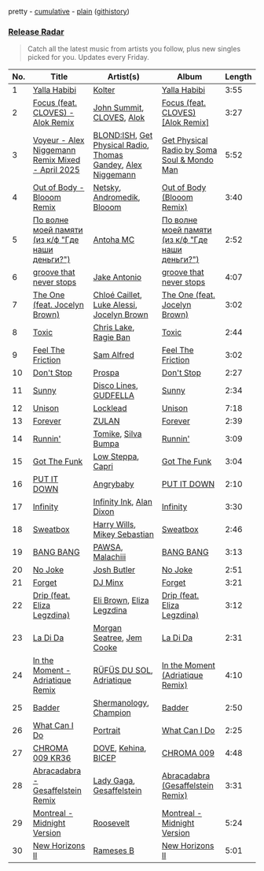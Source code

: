 pretty - [cumulative](/playlists/cumulative/Release%20Radar.md) - [plain](/playlists/plain/37i9dQZEVXbsudmxBFKW7G) ([githistory](https://github.githistory.xyz/vitokorn/spotify-playlist-archive/blob/master/playlists/plain/37i9dQZEVXbsudmxBFKW7G))
### [Release Radar](https://open.spotify.com/playlist/37i9dQZEVXbsudmxBFKW7G)

> Catch all the latest music from artists you follow, plus new singles picked for you. Updates every Friday.

| No. | Title | Artist(s) | Album | Length |
|---|---|---|---|---|
| 1 | [Yalla Habibi](https://open.spotify.com/track/7gghABdext1rWaAr6U508t) | [Kolter](https://open.spotify.com/artist/2Invsp3HSrAeJy4u7Retry) | [Yalla Habibi](https://open.spotify.com/album/2Ug29UHBsikpysJlpSZS2s) | 3:55 |
| 2 | [Focus (feat. CLOVES) - Alok Remix](https://open.spotify.com/track/2DOUbOh1k3n9Ek6Eur61K4) | [John Summit](https://open.spotify.com/artist/7kNqXtgeIwFtelmRjWv205), [CLOVES](https://open.spotify.com/artist/355SqtHY4qKt2wIXrWku0c), [Alok](https://open.spotify.com/artist/0NGAZxHanS9e0iNHpR8f2W) | [Focus (feat. CLOVES) [Alok Remix]](https://open.spotify.com/album/71YUx35MIG4R7DUAAxCVfF) | 3:27 |
| 3 | [Voyeur - Alex Niggemann Remix Mixed - April 2025](https://open.spotify.com/track/7qvfE14l9T3LNizlngTzfd) | [BLOND:ISH](https://open.spotify.com/artist/6zsJjoCtL1WByG0VsuFWzR), [Get Physical Radio](https://open.spotify.com/artist/7KHpQdJI2UjMX6UcyWJi9g), [Thomas Gandey](https://open.spotify.com/artist/3sL1rpCWTOOABA0CKuyQcM), [Alex Niggemann](https://open.spotify.com/artist/3clivH1RzWPKKSPhG93ktR) | [Get Physical Radio by Soma Soul & Mondo Man](https://open.spotify.com/album/1GnQ5pYEHqsyidOM79dbzk) | 5:52 |
| 4 | [Out of Body - Blooom Remix](https://open.spotify.com/track/5c6eu5LeXNRm1KDuCCVZd7) | [Netsky](https://open.spotify.com/artist/5TgQ66WuWkoQ2xYxaSTnVP), [Andromedik](https://open.spotify.com/artist/7miXLG9boDOGHJaEelSL7T), [Blooom](https://open.spotify.com/artist/3Xtaqhj8MygkfndSArQOOS) | [Out of Body (Blooom Remix)](https://open.spotify.com/album/4DPDbWMJV3uWZvGoIxxiGO) | 3:40 |
| 5 | [По волне моей памяти (из к/ф "Где наши деньги?")](https://open.spotify.com/track/5I1IJRe1WE8xNJ9gc0fkHk) | [Antoha MC](https://open.spotify.com/artist/6OqmKFaRcw0f23m5PQ9CrL) | [По волне моей памяти (из к/ф "Где наши деньги?")](https://open.spotify.com/album/0QoEana4vYeKwshBzCZtJ1) | 2:52 |
| 6 | [groove that never stops](https://open.spotify.com/track/2WCEzJ2pXmk5Wf6uZEk4ds) | [Jake Antonio](https://open.spotify.com/artist/5jpgPXIFQ0RzKw2IHyS8JC) | [groove that never stops](https://open.spotify.com/album/6Wtw2L9uDfz1h60LOFDtaZ) | 4:07 |
| 7 | [The One (feat. Jocelyn Brown)](https://open.spotify.com/track/4fErrQvOX1LPDIPFDFI4eM) | [Chloé Caillet](https://open.spotify.com/artist/68ywCN6ZpInbcilOfLBa3a), [Luke Alessi](https://open.spotify.com/artist/3Foat3c8Ui3HkvZghZAzQp), [Jocelyn Brown](https://open.spotify.com/artist/2ga5ADaBpljQ3YrCh99ZMq) | [The One (feat. Jocelyn Brown)](https://open.spotify.com/album/5rlbbiPN65rv6IjLjVmtHg) | 3:02 |
| 8 | [Toxic](https://open.spotify.com/track/6bavRPbVF9voNZ4r6hTgVO) | [Chris Lake](https://open.spotify.com/artist/5Igpc9iLZ3YGtKeYfSrrOE), [Ragie Ban](https://open.spotify.com/artist/7lz52Oe1rAo5DwfSRwFsQL) | [Toxic](https://open.spotify.com/album/1dHYU7DWo9jAW6gphowkRn) | 2:44 |
| 9 | [Feel The Friction](https://open.spotify.com/track/3drghRAvtI2VrNDZsHsmlZ) | [Sam Alfred](https://open.spotify.com/artist/4PVzoVUDxey3mxGdkf4HgR) | [Feel The Friction](https://open.spotify.com/album/14AhXf3h67J8auGzUzBWLi) | 3:02 |
| 10 | [Don't Stop](https://open.spotify.com/track/13cX2o4cASGLYXNaQyXWxt) | [Prospa](https://open.spotify.com/artist/6HabM2PUM519iIxervGWSb) | [Don't Stop](https://open.spotify.com/album/0rSgVoJE8fncqD9bJU0Ltq) | 2:27 |
| 11 | [Sunny](https://open.spotify.com/track/7tZSQgFyzWAAtsb7OUUDbn) | [Disco Lines](https://open.spotify.com/artist/5Kmr0b3ip8g9P2i0dLTC3Z), [GUDFELLA](https://open.spotify.com/artist/3KjZMSSy0BaCVdvL0VABRO) | [Sunny](https://open.spotify.com/album/2VTfQy8ZPbdjvYzHCO0PVz) | 2:34 |
| 12 | [Unison](https://open.spotify.com/track/2pSzJDSEXoQyVCMDq2KTJn) | [Locklead](https://open.spotify.com/artist/14X4Rn0s4EuGtizL0l8IIw) | [Unison](https://open.spotify.com/album/0BGCtWdiizMF4J5aqAEdMh) | 7:18 |
| 13 | [Forever](https://open.spotify.com/track/32GOfiLnbER2VOOxJkg29P) | [ZULAN](https://open.spotify.com/artist/2Yz9F5lQVc0p6SDxkw2BvF) | [Forever](https://open.spotify.com/album/7cXPqivcSwwoWsx29zT6lq) | 2:39 |
| 14 | [Runnin'](https://open.spotify.com/track/1PcJZFKTbgVjIozoJufyJy) | [Tomike](https://open.spotify.com/artist/1kETB3sIaKJ2uuC9xb6eCI), [Silva Bumpa](https://open.spotify.com/artist/2dPLkqesvPXpIlP65JoLrf) | [Runnin'](https://open.spotify.com/album/3sXeRvShh6kRd8E61X5icn) | 3:09 |
| 15 | [Got The Funk](https://open.spotify.com/track/62HMqOpPcNgECRoOMUD8B2) | [Low Steppa](https://open.spotify.com/artist/5OImcY3khBn9UFjzgaapob), [Capri](https://open.spotify.com/artist/4eHpewi8qb1L05TZvgKn7Z) | [Got The Funk](https://open.spotify.com/album/7suz7uIzl0sWYEaGjU5g8R) | 3:04 |
| 16 | [PUT IT DOWN](https://open.spotify.com/track/2kqKsdnfgTraa9v4adnadN) | [Angrybaby](https://open.spotify.com/artist/5TAU3fcCF32FqKMrdbXfRr) | [PUT IT DOWN](https://open.spotify.com/album/3JRrnfWD4LmLXUDbeNLsyu) | 2:10 |
| 17 | [Infinity](https://open.spotify.com/track/5o78my9FVboiJZ6shgQN8h) | [Infinity Ink](https://open.spotify.com/artist/4aulLg9UvpHY9dIRqr30Qh), [Alan Dixon](https://open.spotify.com/artist/0yEnnivHzCPxaTfNbWjV7x) | [Infinity](https://open.spotify.com/album/0gmT93vqCCwuy52LFegtuv) | 3:30 |
| 18 | [Sweatbox](https://open.spotify.com/track/7rrE7xPl4rE26gvcXagLf3) | [Harry Wills](https://open.spotify.com/artist/5AE52XrC6wM9wzhtSQDupS), [Mikey Sebastian](https://open.spotify.com/artist/5ZelZTeJ3VpDZ2geKawS1E) | [Sweatbox](https://open.spotify.com/album/2Aasb38FJph28iq6R0JCAQ) | 2:46 |
| 19 | [BANG BANG](https://open.spotify.com/track/4TZaceVVtIEtHOx8w8KkJV) | [PAWSA](https://open.spotify.com/artist/4E0HD2PMY8kQJIjlShrLUS), [Malachiii](https://open.spotify.com/artist/37lTKHi901VnwngQ7C8noT) | [BANG BANG](https://open.spotify.com/album/2IKf2bBeD3RF178UUTC3ZA) | 3:13 |
| 20 | [No Joke](https://open.spotify.com/track/46UzMU4yX1D4ARkMhEiPe2) | [Josh Butler](https://open.spotify.com/artist/0EAlTKO2HfATH766bVH1rX) | [No Joke](https://open.spotify.com/album/0Qt32OnZmF7z5iRQ9Bytnm) | 2:51 |
| 21 | [Forget](https://open.spotify.com/track/6DIpOa3lVMEJNVLdx5Mqc6) | [DJ Minx](https://open.spotify.com/artist/4PTQtiKISN5iGNpbRVv02B) | [Forget](https://open.spotify.com/album/7n2kp3xh7NhXTiGA8rYD7B) | 3:21 |
| 22 | [Drip (feat. Eliza Legzdina)](https://open.spotify.com/track/030t6Ow4qRRbJQk3TtWLLH) | [Eli Brown](https://open.spotify.com/artist/5lVNSw2GPci8kebrAQpZqU), [Eliza Legzdina](https://open.spotify.com/artist/0oehZWYTU3DazM5gV7i6Op) | [Drip (feat. Eliza Legzdina)](https://open.spotify.com/album/2CWkLbzoUIRmHsNmJFiYlK) | 3:12 |
| 23 | [La Di Da](https://open.spotify.com/track/6WjNYsFmXdH7JWKFAwliFO) | [Morgan Seatree](https://open.spotify.com/artist/0GInfEJXl2kGPhSsVqEqXh), [Jem Cooke](https://open.spotify.com/artist/0AkL5tzM3UsDlWak9E0OwH) | [La Di Da](https://open.spotify.com/album/6P0MKbnkdcmA4S5EosQXmx) | 2:31 |
| 24 | [In the Moment - Adriatique Remix](https://open.spotify.com/track/6YmTRcr74slEya3cvMsR6y) | [RÜFÜS DU SOL](https://open.spotify.com/artist/5Pb27ujIyYb33zBqVysBkj), [Adriatique](https://open.spotify.com/artist/02DWGcShQivFepRvGJ7xhB) | [In the Moment (Adriatique Remix)](https://open.spotify.com/album/4f7J80jlBhnA3TSWdjc5KF) | 4:10 |
| 25 | [Badder](https://open.spotify.com/track/6HnnU52OLpINwucbbiXy5v) | [Shermanology](https://open.spotify.com/artist/4Siyzg8kWayQfPQsPSl6JI), [Champion](https://open.spotify.com/artist/3cHya45cxGzLYIPg2LRCCR) | [Badder](https://open.spotify.com/album/4xq8NcQXxBMezVM937XYHo) | 2:50 |
| 26 | [What Can I Do](https://open.spotify.com/track/4aEKZ3X6SFcrMwI1ejbZ9l) | [Portrait](https://open.spotify.com/artist/0Ysz1bW2Sd03g2f071oXHb) | [What Can I Do](https://open.spotify.com/album/2IR0EN3ATanj5segtVuLwz) | 2:25 |
| 27 | [CHROMA 009 KR36](https://open.spotify.com/track/4aKUZRIOUMo1NIYiF6GC9n) | [DOVE](https://open.spotify.com/artist/11rGDSS7UriHODN31vFAXF), [Kehina](https://open.spotify.com/artist/3vdW9X7Us4XMYguRhcoiIx), [BICEP](https://open.spotify.com/artist/73A3bLnfnz5BoQjb4gNCga) | [CHROMA 009](https://open.spotify.com/album/1xcQTBrYUlKpTj73BQGQKx) | 4:48 |
| 28 | [Abracadabra - Gesaffelstein Remix](https://open.spotify.com/track/17sOAutZqK3xM5O6Cc2pMj) | [Lady Gaga](https://open.spotify.com/artist/1HY2Jd0NmPuamShAr6KMms), [Gesaffelstein](https://open.spotify.com/artist/3hteYQFiMFbJY7wS0xDymP) | [Abracadabra (Gesaffelstein Remix)](https://open.spotify.com/album/313T8fnlDeKWEtoq9vwWAO) | 3:31 |
| 29 | [Montreal - Midnight Version](https://open.spotify.com/track/12XbOxBPuxnOC7XT3wkjY4) | [Roosevelt](https://open.spotify.com/artist/4AQrqVz6BYwy29iMxcGtx7) | [Montreal - Midnight Version](https://open.spotify.com/album/6LTaQIqqWQLQGo5OcZhHLM) | 5:24 |
| 30 | [New Horizons II](https://open.spotify.com/track/5Pq6N68dEEJLTCYmzIzU5Y) | [Rameses B](https://open.spotify.com/artist/06EfEcjc0vdvI6VNL0soIO) | [New Horizons II](https://open.spotify.com/album/0suiSdJFLZXZzPZEAqZPWk) | 5:01 |